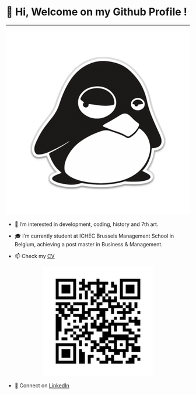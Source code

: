# 👋 Hi, Welcome on my Github Profile ! 
------------------------------------------------

<p align="center">
    <img src="/penguin.png"/>
</p>

- 👀 I’m interested in development, coding, history and 7th art.

- 🎓 I’m currently student at ICHEC Brussels Management School in Belgium, achieving a post master in Business & Management.

- 📫 Check my [CV](https://gorgeamiel.github.io/My_Resume/)

<p align="center">
    <img src="/my_resume_website_qr_code.png"/>
</p>

- 💬 Connect on [LinkedIn](https://www.linkedin.com/feed/)


<!---
Gorgeamiel/Gorgeamiel is a ✨ special ✨ repository because its `README.md` (this file) appears on your GitHub profile.
You can click the Preview link to take a look at your changes.
--->
